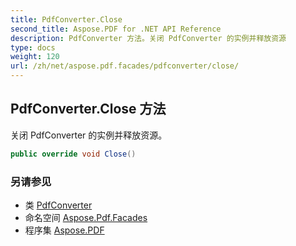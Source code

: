```yaml
---
title: PdfConverter.Close
second_title: Aspose.PDF for .NET API Reference
description: PdfConverter 方法。关闭 PdfConverter 的实例并释放资源
type: docs
weight: 120
url: /zh/net/aspose.pdf.facades/pdfconverter/close/
---
```

## PdfConverter.Close 方法

关闭 PdfConverter 的实例并释放资源。

```csharp
public override void Close()
```

### 另请参见

* 类 [PdfConverter](../)
* 命名空间 [Aspose.Pdf.Facades](../../../aspose.pdf.facades/)
* 程序集 [Aspose.PDF](../../../)